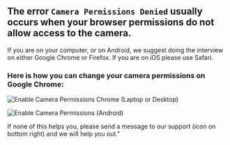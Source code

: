 ## The error `Camera Permissions Denied` usually occurs when your browser permissions do not allow access to the camera.

If you are on your computer, or on Android, we suggest doing the interview on either Google Chrome or Firefox. If you are on iOS please use Safari.

### Here is how you can change your camera permissions on Google Chrome:

![Enable Camera Permissions Chrome (Laptop or Desktop)](https://storage.crisp.chat/users/helpdesk/website/96ec5e572d82d800/image_1yvwohq.png)

![Enable Camera Permissions (Android)](https://storage.crisp.chat/users/helpdesk/website/96ec5e572d82d800/image_9yuwqb.png)

If none of this helps you, please send a message to our support (icon on bottom right) and we will help you out."
